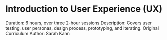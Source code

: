 # Introduction to User Experience (UX)
Duration: 6 hours, over three 2-hour sessions
Description: Covers user testing, user personas, design process, prototyping, and iterating.
Original Curriculum Author: Sarah Kahn
